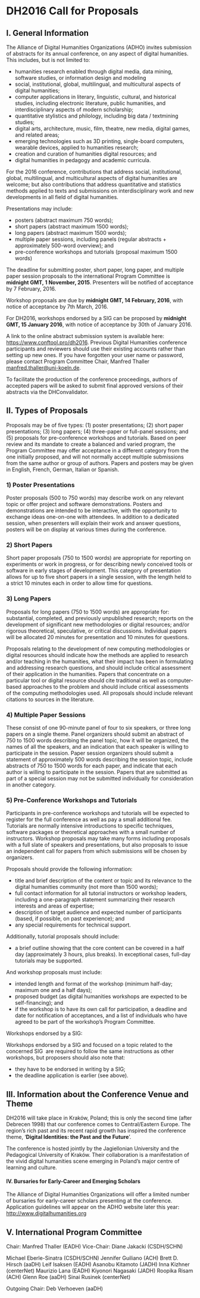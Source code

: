 # DH2016 Call for Proposals

## I. General Information

The Alliance of Digital Humanities Organizations (ADHO) invites
submission of abstracts for its annual conference, on any aspect of
digital humanities. This includes, but is not limited to:

* humanities research enabled through digital media, data mining, software studies, or information design and modeling
* social, institutional, global, multilingual, and multicultural aspects of digital humanities;
* computer applications in literary, linguistic, cultural, and historical studies, including electronic literature, public humanities, and interdisciplinary aspects of modern scholarship;
* quantitative stylistics and philology, including big data / textmining studies;
* digital arts, architecture, music, film, theatre, new media, digital games, and related areas;
* emerging technologies such as 3D printing, single-board computers, wearable devices, applied to humanities research;
* creation and curation of humanities digital resources; and
* digital humanities in pedagogy and academic curricula.

For the 2016 conference, contributions that address social,
institutional, global, multilingual, and multicultural aspects of
digital humanities are welcome; but also contributions that address
quantitative and statistics methods applied to texts and submissions on
interdisciplinary work and new developments in all field of digital
humanities.

Presentations may include:

* posters (abstract maximum 750 words);
* short papers (abstract maximum 1500 words);
* long papers (abstract maximum 1500 words);
* multiple paper sessions, including panels (regular abstracts + approximately 500-word overview); and
* pre-conference workshops and tutorials (proposal maximum 1500 words)

The deadline for submitting poster, short paper, long paper, and
multiple paper session proposals to the international Program Committee
is **midnight GMT, 1 November, 2015**. Presenters will be notified of
acceptance by 7 February, 2016.

Workshop proposals are due by **midnight GMT, 14 February, 2016**, with
notice of acceptance by 7th March, 2016.

For DH2016, workshops endorsed by a SIG can be proposed by **midnight
GMT, 15 January 2016**, with notice of acceptance by 30th of January
2016.

A link to the online abstract submission system is available here:
<https://www.conftool.pro/dh2016>. Previous Digital Humanities
conference participants and reviewers should use their existing accounts
rather than setting up new ones. If you have forgotten your user name or
password, please contact Program Committee Chair, Manfred Thaller
<manfred.thaller@uni-koeln.de>.

To facilitate the production of the conference proceedings, authors of
accepted papers will be asked to submit final approved versions of their
abstracts via the DHConvalidator.

## II. Types of Proposals

Proposals may be of five types: (1) poster presentations; (2) short
paper presentations; (3) long papers; (4) three-paper or full-panel
sessions; and (5) proposals for pre-conference workshops and tutorials.
Based on peer review and its mandate to create a balanced and varied
program, the Program Committee may offer acceptance in a different
category from the one initially proposed, and will not normally accept
multiple submissions from the same author or group of authors. Papers
and posters may be given in English, French, German, Italian or Spanish.

### 1) Poster Presentations

Poster proposals (500 to 750 words) may describe work on any relevant
topic or offer project and software demonstrations. Posters and
demonstrations are intended to be interactive, with the opportunity to
exchange ideas one-on-one with attendees. In addition to a dedicated
session, when presenters will explain their work and answer questions,
posters will be on display at various times during the conference.

### 2) Short Papers

Short paper proposals (750 to 1500 words) are appropriate for reporting
on experiments or work in progress, or for describing newly conceived
tools or software in early stages of development. This category of
presentation allows for up to five short papers in a single session,
with the length held to a strict 10 minutes each in order to allow time
for questions.

### 3) Long Papers

Proposals for long papers (750 to 1500 words) are appropriate for:
substantial, completed, and previously unpublished research; reports on
the development of significant new methodologies or digital resources;
and/or rigorous theoretical, speculative, or critical discussions.
Individual papers will be allocated 20 minutes for presentation and 10
minutes for questions.

Proposals relating to the development of new computing methodologies or
digital resources should indicate how the methods are applied to
research and/or teaching in the humanities, what their impact has been
in formulating and addressing research questions, and should include
critical assessment of their application in the humanities. Papers that
concentrate on a particular tool or digital resource should cite
traditional as well as computer-based approaches to the problem and
should include critical assessments of the computing methodologies used.
All proposals should include relevant citations to sources in the
literature.

### 4) Multiple Paper Sessions

These consist of one 90-minute panel of four to six speakers, or three
long papers on a single theme. Panel organizers should submit an
abstract of 750 to 1500 words describing the panel topic, how it will be
organized, the names of all the speakers, and an indication that each
speaker is willing to participate in the session. Paper session
organizers should submit a statement of approximately 500 words
describing the session topic, include abstracts of 750 to 1500 words for
each paper, and indicate that each author is willing to participate in
the session. Papers that are submitted as part of a special session may
not be submitted individually for consideration in another category.

### 5) Pre-Conference Workshops and Tutorials

Participants in pre-conference workshops and tutorials will be expected
to register for the full conference as well as pay a small additional
fee. Tutorials are normally intensive introductions to specific
techniques, software packages or theoretical approaches with a small
number of instructors. Workshop proposals may take many forms including
proposals with a full slate of speakers and presentations, but also
proposals to issue an independent call for papers from which submissions
will be chosen by organizers.

Proposals should provide the following information:

* title and brief description of the content or topic and its relevance to the digital humanities community (not more than 1500 words);
* full contact information for all tutorial instructors or workshop leaders, including a one-paragraph statement summarizing their research interests and areas of expertise;
* description of target audience and expected number of participants (based, if possible, on past experience); and
* any special requirements for technical support.

Additionally, tutorial proposals should include:

* a brief outline showing that the core content can be covered in a half day (approximately 3 hours, plus breaks). In exceptional cases, full-day tutorials may be supported.

And workshop proposals must include:

* intended length and format of the workshop (minimum half-day; maximum one and a half days);
* proposed budget (as digital humanities workshops are expected to be self-financing); and
* if the workshop is to have its own call for participation, a deadline and date for notification of acceptances, and a list of individuals who have agreed to be part of the workshop’s Program Committee.

Workshops endorsed by a SIG:

Workshops endorsed by a SIG and focused on a topic related to the
concerned SIG  are required to follow the same instructions as other
workshops, but proposers should also note that:

* they have to be endorsed in writing by a SIG;
* the deadline application is earlier (see above).

## III. Information about the Conference Venue and Theme

DH2016 will take place in Kraków, Poland; this is only the second time
(after Debrecen 1998) that our conference comes to Central/Eastern
Europe. The region’s rich past and its recent rapid growth has inspired
the conference theme, ‘**Digital Identities: the Past and the Future**’.

The conference is hosted jointly by the Jagiellonian University and the
Pedagogical University of Kraków. Their collaboration is a manifestation
of the vivid digital humanities scene emerging in Poland’s major centre
of learning and culture.

#### IV. Bursaries for Early-Career and Emerging Scholars

The Alliance of Digital Humanities Organizations will offer a limited
number of bursaries for early-career scholars presenting at the
conference. Application guidelines will appear on the ADHO website later
this year: <http://www.digitalhumanities.org>

## V. International Program Committee

Chair: Manfred Thaller (EADH)
Vice-Chair: Diane Jakacki (CSDH/SCHN)

Michael Eberle-Sinatra (CSDH/SCHN)
Jennifer Guiliano (ACH)
Brett D. Hirsch (aaDH)
Leif Isaksen (EADH)
Asanobu Kitamoto (JADH)
Inna Kizhner (centerNet)
Maurizio Lana (EADH)
Kiyonori Nagasaki (JADH)
Roopika Risam (ACH)
Glenn Roe (aaDH)
Sinai Rusinek (centerNet)

Outgoing Chair: Deb Verhoeven (aaDH)
